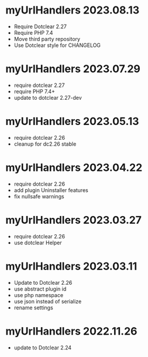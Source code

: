myUrlHandlers 2023.08.13
===========================================================
* Require Dotclear 2.27
* Require PHP 7.4
* Move third party repository
* Use Dotclear style for CHANGELOG

myUrlHandlers 2023.07.29
===========================================================
* require dotclear 2.27
* require PHP 7.4+
* update to dotclear 2.27-dev

myUrlHandlers 2023.05.13
===========================================================
* require dotclear 2.26
* cleanup for dc2.26 stable

myUrlHandlers 2023.04.22
===========================================================
* require dotclear 2.26
* add plugin Uninstaller features
* fix nullsafe warnings

myUrlHandlers 2023.03.27
===========================================================
* require dotclear 2.26
* use dotclear Helper

myUrlHandlers 2023.03.11
===========================================================
* Update to Dotclear 2.26
* use abstract plugin id
* use php namespace
* use json instead of serialize
* rename settings

myUrlHandlers 2022.11.26
===========================================================
* update to Dotclear 2.24